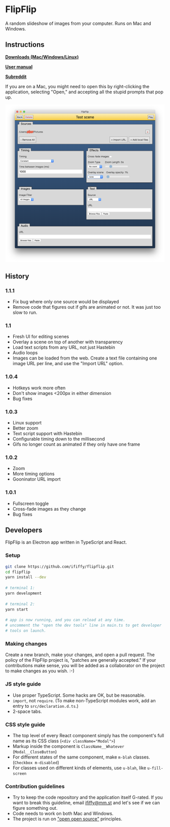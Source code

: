 # FlipFlip

A random slideshow of images from your computer. Runs on Mac and Windows.

## Instructions

**[Downloads (Mac/Windows/Linux)](https://github.com/ififfy/flipflip/releases/latest)**

**[User manual](https://github.com/ififfy/flipflip/wiki/FlipFlip-User-Manual)**

**[Subreddit](https://www.reddit.com/r/flipflip/)**

If you are on a Mac, you might need to open this by right-clicking the
application, selecting "Open," and accepting all the stupid prompts
that pop up.

![Screenshot](/screenshot2.png)

## History

### 1.1.1

- Fix bug where only one source would be displayed
- Remove code that figures out if gifs are animated or not. It was just too slow to run.

### 1.1

- Fresh UI for editing scenes
- Overlay a scene on top of another with transparency
- Load text scripts from any URL, not just Hastebin
- Audio loops
- Images can be loaded from the web. Create a text file containing one image URL per line, and use
  the "Import URL" option.

### 1.0.4

- Hotkeys work more often
- Don't show images <200px in either dimension
- Bug fixes

### 1.0.3

- Linux support
- Better zoom
- Text script support with Hastebin
- Configurable timing down to the millisecond
- Gifs no longer count as animated if they only have one frame

### 1.0.2

- Zoom
- More timing options
- Gooninator URL import

### 1.0.1

- Fullscreen toggle
- Cross-fade images as they change
- Bug fixes

## Developers

FlipFlip is an Electron app written in TypeScript and React.

### Setup

```sh
git clone https://github.com/ififfy/flipflip.git
cd flipflip
yarn install --dev

# terminal 1:
yarn development

# terminal 2:
yarn start

# app is now running, and you can reload at any time.
# uncomment the "open the dev tools" line in main.ts to get developer
# tools on launch.
```

### Making changes

Create a new branch, make your changes, and open a pull request. The
policy of the FlipFlip project is, "patches are generally accepted."
If your contributions make sense, you will be added as a collaborator
on the project to make changes as you wish. :-)

### JS style guide

* Use proper TypeScript. Some hacks are OK, but be reasonable.
* `import`, not `require`. (To make non-TypeScript modules work, add an entry
  to `src/declaration.d.ts`.)
* 2-space tabs.

### CSS style guide

* The top level of every React component simply has the component's full name as its CSS class
  (`<div className="Modal">`)
* Markup inside the component is `ClassName__Whatever` (`Modal__CloseButton`)
* For different states of the same component, make `m-blah` classes. (`Checkbox m-disabled`)
* For classes used on different kinds of elements, use `u-blah`, like `u-fill-screen`

### Contribution guidelines

* Try to keep the code repository and the application itself G-rated.
  If you want to break this guideline, email ififfy@mm.st and let's see
  if we can figure something out.
* Code needs to work on both Mac and Windows.
* The project is run on ["open open source"](http://openopensource.org)
  principles.